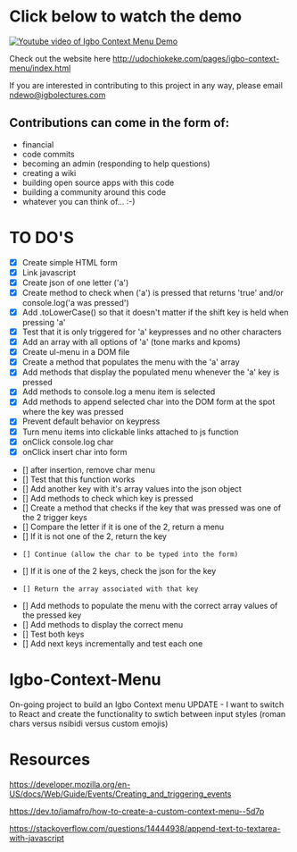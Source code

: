 # Click below to watch the demo

[![Youtube video of Igbo Context Menu Demo](https://igbolectures.com/wp-content/uploads/2019/04/iosp-demo-thumbnail.jpg)](https://www.youtube.com/watch?v=WN371UIWVmw)

Check out the website here http://udochiokeke.com/pages/igbo-context-menu/index.html


If you are interested in contributing to this project in any way, please email ndewo@igbolectures.com
## Contributions can come in the form of:
- financial
- code commits
- becoming an admin (responding to help questions)
- creating a wiki
- building open source apps with this code
- building a community around this code
- whatever you can think of... :-)


# TO DO'S
- [x] Create simple HTML form
- [x] Link javascript
- [x] Create json of one letter ('a')
- [x] Create method to check when ('a') is pressed that returns 'true' and/or console.log('a was pressed')
- [x] Add .toLowerCase() so that it doesn't matter if the shift key is held when pressing 'a'
- [x] Test that it is only triggered for 'a' keypresses and no other characters
- [x] Add an array with all options of 'a' (tone marks and kpoms)
- [x] Create ul-menu in a DOM file
- [x] Create a method that populates the menu with the 'a' array
- [x] Add methods that display the populated menu whenever the 'a' key is pressed
- [x] Add methods to console.log a menu item is selected
- [x] Add methods to append selected char into the DOM form at the spot where the key was pressed
-   [x] Prevent default behavior on keypress
-   [x] Turn menu items into clickable links attached to js function
-   [x] onClick console.log char
-   [x] onClick insert char into form
-   [] after insertion, remove char menu
- [] Test that this function works
- [] Add another key with it's array values into the json object
- [] Add methods to check which key is pressed
- [] Create a method that checks if the key that was pressed was one of the 2 trigger keys
-   [] Compare the letter if it is one of the 2, return a menu
-   [] If it is not one of the 2, return the key
-     [] Continue (allow the char to be typed into the form)
-   [] If it is one of the 2 keys, check the json for the key 
-     [] Return the array associated with that key
- [] Add methods to populate the menu with the correct array values of the pressed key
- [] Add methods to display the correct menu
- [] Test both keys
- [] Add next keys incrementally and test each one


# Igbo-Context-Menu
On-going project to build an Igbo Context menu
UPDATE - I want to switch to React and create the functionality to swtich between input styles (roman chars versus nsibidi versus custom emojis)

# Resources
https://developer.mozilla.org/en-US/docs/Web/Guide/Events/Creating_and_triggering_events

https://dev.to/iamafro/how-to-create-a-custom-context-menu--5d7p

https://stackoverflow.com/questions/14444938/append-text-to-textarea-with-javascript
